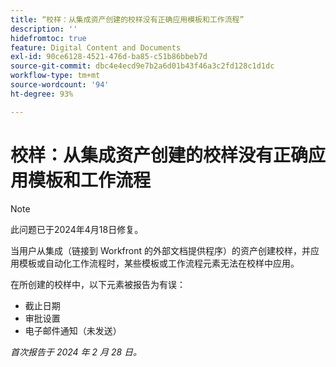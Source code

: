 ```yaml
---
title: “校样：从集成资产创建的校样没有正确应用模板和工作流程”
description: ''
hidefromtoc: true
feature: Digital Content and Documents
exl-id: 90ce6128-4521-476d-ba85-c51b86bbeb7d
source-git-commit: dbc4e4ecd9e7b2a6d01b43f46a3c2fd128c1d1dc
workflow-type: tm+mt
source-wordcount: '94'
ht-degree: 93%

---
```


# 校样：从集成资产创建的校样没有正确应用模板和工作流程

>[!NOTE]
>
>此问题已于2024年4月18日修复。

当用户从集成（链接到 Workfront 的外部文档提供程序）的资产创建校样，并应用模板或自动化工作流程时，某些模板或工作流程元素无法在校样中应用。

在所创建的校样中，以下元素被报告为有误：

* 截止日期
* 审批设置
* 电子邮件通知（未发送）

_首次报告于 2024 年 2 月 28 日。_
